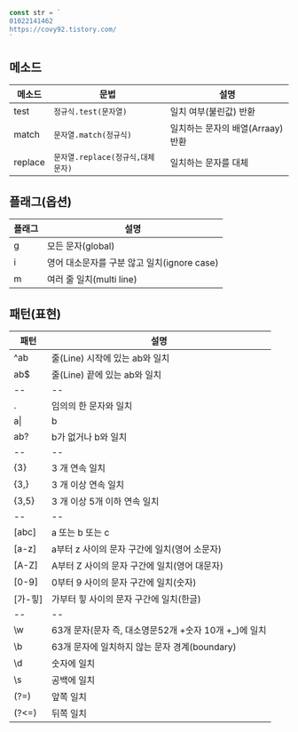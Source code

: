 ```js
const str = `
01022141462
https://covy92.tistory.com/
`
```


## 메소드
메소드|문법|설명
--|--|--
test | `정규식.test(문자열)`| 일치 여부(불린값) 반환
match | `문자열.match(정규식)` | 일치하는 문자의 배열(Arraay) 반환
replace | `문자열.replace(정규식,대체문자)` | 일치하는 문자를 대체

## 플래그(옵션)

플래그 | 설명
--|--
g | 모든 문자(global)
i | 영어 대소문자를 구분 않고 일치(ignore case)
m | 여러 줄 일치(multi line)

## 패턴(표현)

패턴 | 설명
--|--
^ab | 줄(Line) 시작에 있는 ab와 일치
ab$ | 줄(Line) 끝에 있는 ab와 일치
--|--
. | 임의의 한 문자와 일치
a&verbar;|b | a또는 b와 일치
ab? | b가 없거나 b와 일치
--|--
{3} | 3 개 연속 일치
{3,} | 3 개 이상 연속 일치
{3,5} | 3 개 이상 5개 이하 연속 일치
--|--
[abc] | a 또는 b 또는 c
[a-z] | a부터 z 사이의 문자 구간에 일치(영어 소문자)
[A-Z] | A부터 Z 사이의 문자 구간에 일치(영어 대문자)
[0-9] | 0부터 9 사이의 문자 구간에 일치(숫자)
[가-힣] | 가부터 힣 사이의 문자 구간에 일치(한글)
--|--
\w | 63개 문자(문자 즉, 대소영문52개 +숫자 10개 +_)에 일치
\b | 63개 문자에 일치하지 않는 문자 경계(boundary)
\d | 숫자에 일치
\s | 공백에 일치
(?=) | 앞쪽 일치
(?<=) | 뒤쪽 일치